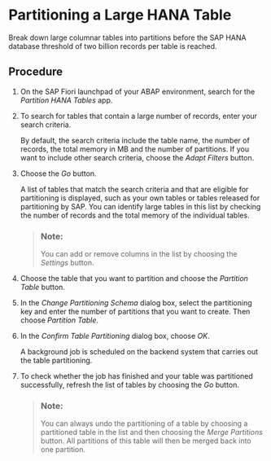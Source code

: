 <!-- loioe5d5b3fe71614a1d8f4fc80e9c14a6cb -->

# Partitioning a Large HANA Table

Break down large columnar tables into partitions before the SAP HANA database threshold of two billion records per table is reached.



<a name="loioe5d5b3fe71614a1d8f4fc80e9c14a6cb__PartitioningLargeTables_steps"/>

## Procedure

1.  On the SAP Fiori launchpad of your ABAP environment, search for the *Partition HANA Tables* app.

2.  To search for tables that contain a large number of records, enter your search criteria.

    By default, the search criteria include the table name, the number of records, the total memory in MB and the number of partitions. If you want to include other search criteria, choose the *Adapt Filters* button.

3.  Choose the *Go* button.

    A list of tables that match the search criteria and that are eligible for partitioning is displayed, such as your own tables or tables released for partitioning by SAP. You can identify large tables in this list by checking the number of records and the total memory of the individual tables.

    > ### Note:  
    > You can add or remove columns in the list by choosing the *Settings* button.

4.  Choose the table that you want to partition and choose the *Partition Table* button.

5.  In the *Change Partitioning Schema* dialog box, select the partitioning key and enter the number of partitions that you want to create. Then choose *Partition Table*.

6.  In the *Confirm Table Partitioning* dialog box, choose *OK*.

    A background job is scheduled on the backend system that carries out the table partitioning.

7.  To check whether the job has finished and your table was partitioned successfully, refresh the list of tables by choosing the *Go* button.

    > ### Note:  
    > You can always undo the partitioning of a table by choosing a partitioned table in the list and then choosing the *Merge Partitions* button. All partitions of this table will then be merged back into one partition.



